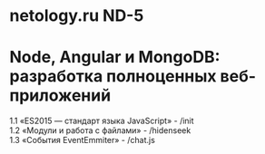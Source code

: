 # netology.ru ND-5
# Node, Angular и MongoDB: разработка полноценных веб-приложений
1.1 «ES2015 — стандарт языка JavaScript» - /init <br>
1.2 «Модули и работа с файлами» - /hidenseek <br>
1.3 «События EventEmmiter» - /chat.js
